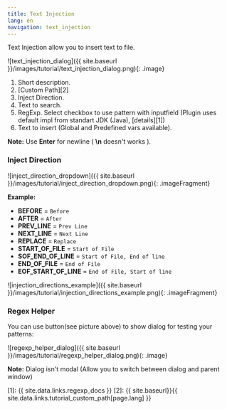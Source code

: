 ```yaml
---
title: Text Injection
lang: en
navigation: text_injection
---
```


Text Injection allow you to insert text to file.

![text_injection_dialog]({{ site.baseurl }}/images/tutorial/text_injection_dialog.png){: .image}

1. Short description.
2. [Custom Path][2]
3. Inject Direction.
4. Text to search.
5. RegExp. Select checkbox to use pattern with inputfield (Plugin uses default impl from standart JDK (Java), [details][1])
6. Text to insert (Global and Predefined vars available).

**Note:** Use **Enter** for newline ( **\n** doesn't works ).

### Inject Direction

![inject_direction_dropdown]({{ site.baseurl }}/images/tutorial/inject_direction_dropdown.png){: .imageFragment}

**Example:**

* **BEFORE** = `Before`
* **AFTER** = `After`
* **PREV_LINE** = `Prev Line`
* **NEXT_LINE** = `Next Line`
* **REPLACE** = `Replace`
* **START_OF_FILE** = `Start of File`
* **SOF_END_OF_LINE** = `Start of File, End of line`
* **END_OF_FILE** = `End of File`
* **EOF_START_OF_LINE** = `End of File, Start of line`

![injection_directions_example]({{ site.baseurl }}/images/tutorial/injection_directions_example.png){: .imageFragment}

### Regex Helper

You can use button(see picture above) to show dialog for testing your patterns:

![regexp_helper_dialog]({{ site.baseurl }}/images/tutorial/regexp_helper_dialog.png){: .image}

**Note:** Dialog isn't modal (Allow you to switch between dialog and parent window)

[1]: {{ site.data.links.regexp_docs }}
[2]: {{ site.baseurl}}{{ site.data.links.tutorial_custom_path[page.lang] }}